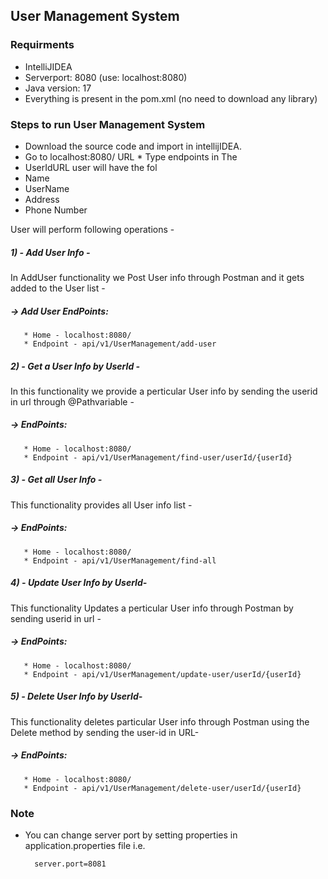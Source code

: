 ## User Management System
### Requirments
* IntelliJIDEA
* Serverport: 8080 (use: localhost:8080)
* Java version: 17
* Everything is present in the pom.xml (no need to download any library)
### Steps to run User Management System
* Download the source code and import in intellijIDEA.
* Go to localhost:8080/
  URL * Type endpoints in
  The
* UserIdURL user will have the fol
* Name
* UserName
* Address
* Phone Number

User will perform following operations -
##### 1) - Add User Info -
In AddUser functionality we Post User info through Postman and it gets added to the User list -
##### -> Add User EndPoints:
       * Home - localhost:8080/
       * Endpoint - api/v1/UserManagement/add-user


##### 2) - Get a User Info by UserId -
In this functionality we provide a perticular User info by sending the userid in url through @Pathvariable -
##### -> EndPoints:
       * Home - localhost:8080/
       * Endpoint - api/v1/UserManagement/find-user/userId/{userId}



##### 3) - Get all User Info -
This functionality provides all User info list -
##### -> EndPoints:
       * Home - localhost:8080/
       * Endpoint - api/v1/UserManagement/find-all



##### 4) - Update User Info by UserId-
This functionality Updates a perticular User info through Postman by sending userid in url -
##### -> EndPoints:
       * Home - localhost:8080/
       * Endpoint - api/v1/UserManagement/update-user/userId/{userId}



##### 5) - Delete User Info by UserId-
This functionality deletes particular User info through Postman using the Delete method by sending the user-id in URL-
##### -> EndPoints:
       * Home - localhost:8080/
       * Endpoint - api/v1/UserManagement/delete-user/userId/{userId}



### Note
* You can change server port by setting properties in application.properties file i.e.

        server.port=8081
